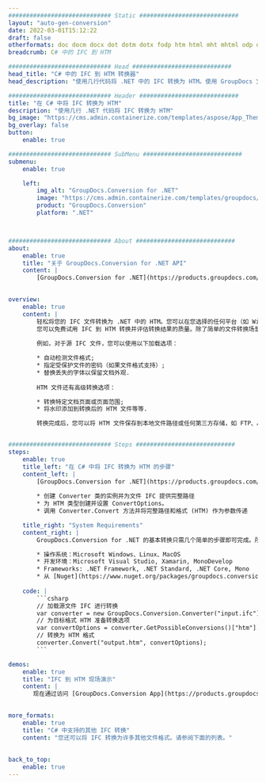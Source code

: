 ```yaml
---
############################# Static ############################
layout: "auto-gen-conversion"
date: 2022-03-01T15:12:22
draft: false
otherformats: doc docm docx dot dotm dotx fodp htm html mht mhtml odp odt otp pot potm potx pps ppsm ppsx ppt pptm pptx rtf
breadcrumb: C# 中的 IFC 到 HTM

############################# Head ############################
head_title: "C# 中的 IFC 到 HTM 转换器"
head_description: "使用几行代码将 .NET 中的 IFC 转换为 HTM。使用 GroupDocs 文档转换 API 转换 160 多种文件格式。"

############################# Header ############################
title: "在 C# 中将 IFC 转换为 HTM"
description: "使用几行 .NET 代码将 IFC 转换为 HTM"
bg_image: "https://cms.admin.containerize.com/templates/aspose/App_Themes/V3/images/bg/header1.png"
bg_overlay: false
button:
    enable: true

############################# SubMenu ############################
submenu:
    enable: true

    left:
        img_alt: "GroupDocs.Conversion for .NET"
        image: "https://cms.admin.containerize.com/templates/groupdocs/images/product-logos/90x90-noborder/groupdocs-conversion-net.png"
        product: "GroupDocs.Conversion"
        platform: ".NET"



############################# About ############################
about:
    enable: true
    title: "关于 GroupDocs.Conversion for .NET API"
    content: |
        [GroupDocs.Conversion for .NET](https://products.groupdocs.com/conversion/net/)可用于转换Microsoft Word、Excel、PowerPoint、PDF、Visio等格式。 GroupDocs.Conversion 是一个独立的 API，适用于需要高性能的后端和内部系统。它不依赖于任何软件，例如 Microsoft 或 Open Office。
    

overview:
    enable: true
    content: |
        轻松将您的 IFC 文件转换为 .NET 中的 HTM。您可以在您选择的任何平台（如 Windows、Linux、macOS）中仅使用几行 C# 代码行。
        您可以免费试用 IFC 到 HTM 转换并评估转换结果的质量。除了简单的文件转换场景，您还可以尝试更高级的选项来加载源 IFC 文件和保存输出 HTM 结果。 
        
        例如，对于源 IFC 文件，您可以使用以下加载选项：

        * 自动检测文件格式;
        * 指定受保护文件的密码（如果文件格式支持）;
        * 替换丢失的字体以保留文档外观.
        
        HTM 文件还有高级转换选项：

        * 转换特定文档页面或页面范围;
        * 将水印添加到转换后的 HTM 文件等等.

        转换完成后，您可以将 HTM 文件保存到本地文件路径或任何第三方存储，如 FTP、Amazon S3、Google Drive、Dropbox 等。请注意 - 将 IFC 转换为 HTM 无需安装任何额外的软件 - 如 MS Office、Open Office、Adobe Acrobat Reader 等。


############################# Steps ############################
steps:
    enable: true
    title_left: "在 C# 中将 IFC 转换为 HTM 的步骤"
    content_left: |
        [GroupDocs.Conversion for .NET](https://products.groupdocs.com/conversion/net/) 让开发人员只需几行代码即可轻松地将 IFC 文件转换为 HTM。
        
        * 创建 Converter 类的实例并为文件 IFC 提供完整路径
        * 为 HTM 类型创建并设置 ConvertOptions。
        * 调用 Converter.Convert 方法并将完整路径和格式 (HTM) 作为参数传递

    title_right: "System Requirements"
    content_right: |
        GroupDocs.Conversion for .NET 的基本转换只需几个简单的步骤即可完成。所有主要平台和操作系统都支持我们的 API。在执行以下代码之前，请确保您的系统上安装了以下先决条件。

        * 操作系统：Microsoft Windows、Linux、MacOS
        * 开发环境：Microsoft Visual Studio, Xamarin, MonoDevelop
        * Frameworks: .NET Framework, .NET Standard, .NET Core, Mono
        * 从 [Nuget](https://www.nuget.org/packages/groupdocs.conversion) 获取最新的 GroupDocs.Conversion for .NET
         
    code: |
        ```csharp    
        // 加载源文件 IFC 进行转换
        var converter = new GroupDocs.Conversion.Converter("input.ifc");
        // 为目标格式 HTM 准备转换选项
        var convertOptions = converter.GetPossibleConversions()["htm"].ConvertOptions;
        // 转换为 HTM 格式
        converter.Convert("output.htm", convertOptions);
        ```

demos:
    enable: true
    title: "IFC 到 HTM 现场演示"
    content: |
       现在通过访问 [GroupDocs.Conversion App](https://products.groupdocs.app/conversion/family) 网站将 IFC 转换为 HTM。在线演示具有以下优点
          

more_formats:
    enable: true
    title: "C# 中支持的其他 IFC 转换"
    content: "您还可以将 IFC 转换为许多其他文件格式。请参阅下面的列表。"
       
       
back_to_top:
    enable: true
---
```

